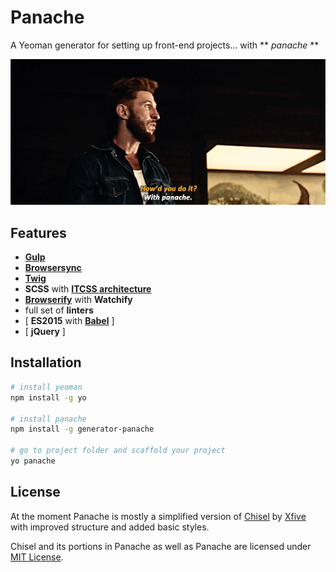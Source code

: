 # Panache 
A Yeoman generator for setting up front-end projects... with ** *panache* **

![](docs/gfx/panache.gif)

## Features
- **[Gulp](http://gulpjs.com/)**
- **[Browsersync](https://www.browsersync.io/)**
- **[Twig](http://twig.sensiolabs.org/)**
- **SCSS** with **[ITCSS architecture](https://www.xfive.co/blog/itcss-scalable-maintainable-css-architecture/)**
- **[Browserify](http://browserify.org/)** with **Watchify**
- full set of **linters**
- [ **ES2015** with **[Babel](https://babeljs.io/)** ]
- [ **jQuery** ]

## Installation

```bash
# install yeoman
npm install -g yo

# install panache
npm install -g generator-panache

# go to project folder and scaffold your project
yo panache
```

## License

At the moment Panache is mostly a simplified version of [Chisel](https://github.com/xfiveco/generator-chisel/) by [Xfive](https://github.com/xfiveco) with improved structure and added basic styles.

Chisel and its portions in Panache as well as Panache are licensed under [MIT License](https://github.com/noel-noel/generator-panache/blob/master/LICENSE.md).
